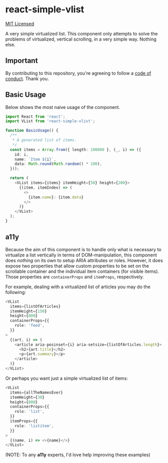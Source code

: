 # react-simple-vlist

[MIT Licensed](/LICENSE.txt)

A very simple virtualized list. This component only attempts to solve the problems of virtualized, vertical scrolling, in a very simple way. Nothing else.

## Important

By contributing to this repository, you're agreeing to follow a [code of conduct](/CODE_OF_CONDUCT.md). Thank you.

## Basic Usage

Below shows the most naive usage of the component.

```ts
import React from 'react';
import VList from 'react-simple-vlist';

function BasicUsage() {
  /**
   * A generated list of items.
   */
  const items = Array.from({ length: 100000 }, (_, i) => ({
    id: i,
    name: `Item ${i}`,
    data: Math.round(Math.random() * 100),
  }));

  return (
    <VList items={items} itemHeight={50} height={200}>
      {(item, itemIndex) => (
        <>
          {item.name}: {item.data}
        </>
      )}
    </VList>
  );
}
```

## a11y

Because the aim of this component is to handle only what is necessary to virtualize a list vertically in terms of DOM-manipulation, this component does _nothing_ on its own to setup ARIA attributes or roles. However, it does expose two properties that allow custom properties to be set on the scrollable container and the individual item containers (for visible items). Those properties are `containerProps` and `itemProps`, respectively.

For example, dealing with a virtualized list of articles you may do the following:

```ts
<VList
  items={listOfArticles}
  itemHeight={150}
  height={800}
  containerProps={{
    role: 'feed',
  }}
>
  {(art, i) => (
    <article aria-posinset={i} aria-setsize={listOfArticles.length}>
      <h2>{art.title}</h2>
      <p>{art.summary}</p>
    </article>
  )}
</VList>
```

Or perhaps you want just a simple virtualized list of items:

```ts
<VList
  items={allTheNamesEver}
  itemHeight={30}
  height={800}
  containerProps={{
    role: 'list',
  }}
  itemProps={{
    role: 'listitem',
  }}
>
  {(name, i) => <>{name}</>}
</VList>
```

(NOTE: To any **a11y** experts, I'd love help improving these examples)

